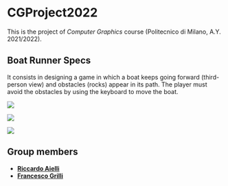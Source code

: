 # CGProject2022

This is the project of *Computer Graphics* course (Politecnico di Milano, A.Y. 2021/2022).

## Boat Runner Specs
It consists in designing a game in which a boat keeps going forward (third-person view) and obstacles (rocks) appear in its path. The player must avoid the obstacles by using the keyboard to move the boat.

![](https://github.com/riccardoaielli/Readme/blob/main/CGProject2022/Start.gif)

![](https://github.com/riccardoaielli/Readme/blob/main/CGProject2022/L9.gif)

![](https://github.com/riccardoaielli/Readme/blob/main/CGProject2022/Win.gif)

## Group members
- [__Riccardo Aielli__](https://github.com/riccardoaielli)
- [__Francesco Grilli__](https://github.com/Francesco-Grilli)


